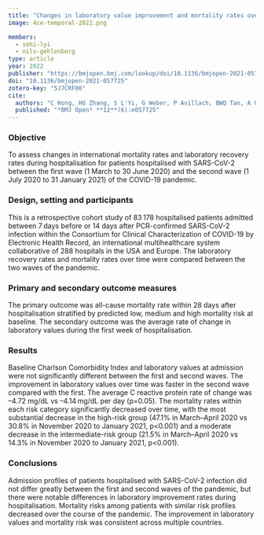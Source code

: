 ```yaml
---
title: "Changes in laboratory value improvement and mortality rates over the course of the pandemic: an international retrospective cohort study of hospitalised patients infected with SARS-CoV-2"
image: 4ce-temporal-2022.png

members:
  - sehi-lyi
  - nils-gehlenborg
type: article
year: 2022
publisher: "https://bmjopen.bmj.com/lookup/doi/10.1136/bmjopen-2021-057725"
doi: "10.1136/bmjopen-2021-057725"
zotero-key: "5J7CRF86"
cite:
  authors: "C Hong, HG Zhang, S L'Yi, G Weber, P Avillach, BWQ Tan, A Gutiérrez-Sacristán, CL Bonzel, NP Palmer, A Malovini, V Tibollo, Y Luo, MR Hutch, M Liu, F Bourgeois, R Bellazzi, L Chiovato, FJ Sanz Vidorreta, TT Le, X Wang, W Yuan, A Neuraz, V Benoit, B Moal, M Morris, DA Hanauer, S Maidlow, K Wagholikar, S Murphy, H Estiri, A Makoudjou, P Tippmann, J Klann, RW Follett, N Gehlenborg, GS Omenn, Z Xia, A Dagliati, S Visweswaran, LP Patel, DL Mowery, ER Schriver, MJ Samayamuthu, R Kavuluru, S Lozano-Zahonero, D Zöller, ALM Tan, BWL Tan, KY Ngiam, JH Holmes, P Schubert, K Cho, YL Ho, BK Beaulieu-Jones, M Pedrera-Jiménez, N García-Barrio, P Serrano-Balazote, I Kohane, *The Consortium for Clinical Characterization of COVID-19 by EHR (4CE)*, A South, GA Brat, T Cai"
  published: "*BMJ Open* **12**(6):e057725"
---
```

### Objective 
To assess changes in international mortality rates and laboratory recovery rates during hospitalisation for patients hospitalised with SARS-CoV-2 between the first wave (1 March to 30 June 2020) and the second wave (1 July 2020 to 31 January 2021) of the COVID-19 pandemic.

### Design, setting and participants 
This is a retrospective cohort study of 83 178 hospitalised patients admitted between 7 days before or 14 days after PCR-confirmed SARS-CoV-2 infection within the Consortium for Clinical Characterization of COVID-19 by Electronic Health Record, an international multihealthcare system collaborative of 288 hospitals in the USA and Europe. The laboratory recovery rates and mortality rates over time were compared between the two waves of the pandemic.

### Primary and secondary outcome measures 
The primary outcome was all-cause mortality rate within 28 days after hospitalisation stratified by predicted low, medium and high mortality risk at baseline. The secondary outcome was the average rate of change in laboratory values during the first week of hospitalisation.

### Results 
Baseline Charlson Comorbidity Index and laboratory values at admission were not significantly different between the first and second waves. The improvement in laboratory values over time was faster in the second wave compared with the first. The average C reactive protein rate of change was –4.72 mg/dL vs –4.14 mg/dL per day (p=0.05). The mortality rates within each risk category significantly decreased over time, with the most substantial decrease in the high-risk group (47.1% in March–April 2020 vs 30.8% in November 2020 to January 2021, p<0.001) and a moderate decrease in the intermediate-risk group (21.5% in March–April 2020 vs 14.3% in November 2020 to January 2021, p<0.001).

### Conclusions 
Admission profiles of patients hospitalised with SARS-CoV-2 infection did not differ greatly between the first and second waves of the pandemic, but there were notable differences in laboratory improvement rates during hospitalisation. Mortality risks among patients with similar risk profiles decreased over the course of the pandemic. The improvement in laboratory values and mortality risk was consistent across multiple countries.